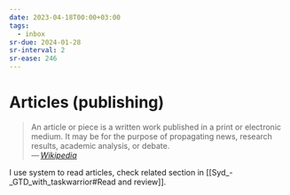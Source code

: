 ```yaml
---
date: 2023-04-18T00:00+03:00
tags:
  - inbox
sr-due: 2024-01-28
sr-interval: 2
sr-ease: 246
---
```


# Articles (publishing)

> An article or piece is a written work published in a print or electronic
> medium. It may be for the purpose of propagating news, research results,
> academic analysis, or debate.\
> — <cite>[Wikipedia](https://en.wikipedia.org/wiki/Article)</cite>

I use system to read articles, check related section in
[[Syd_-_GTD_with_taskwarrior#Read and review]].
